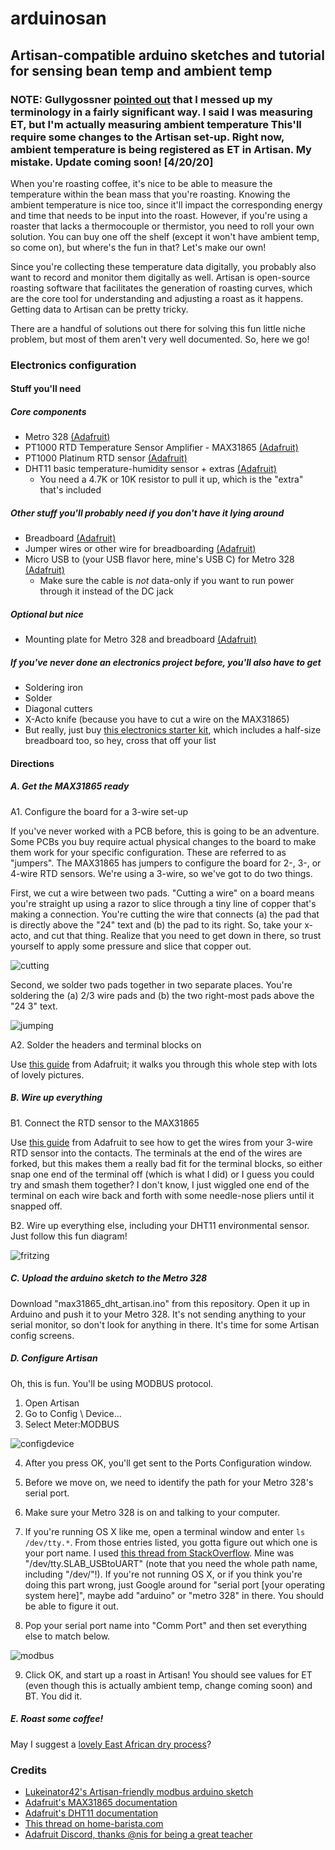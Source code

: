 # arduinosan
## Artisan-compatible arduino sketches and tutorial for sensing bean temp and ambient temp

### NOTE: Gullygossner [pointed out](https://www.reddit.com/r/roasting/comments/g4aodl/arduino_to_artisan_code_and_walkthrough/fnwm0se?utm_source=share&utm_medium=web2x) that I messed up my terminology in a fairly significant way. I said I was measuring ET, but I'm actually measuring ambient temperature This'll require some changes to the Artisan set-up. Right now, ambient temperature is being registered as ET in Artisan. My mistake. Update coming soon! [4/20/20]

When you're roasting coffee, it's nice to be able to measure the temperature within the bean mass that you're roasting. Knowing the ambient temperature is nice too, since it'll impact the corresponding energy and time that needs to be input into the roast. However, if you're using a roaster that lacks a thermocouple or thermistor, you need to roll your own solution. You can buy one off the shelf (except it won't have ambient temp, so come on), but where's the fun in that? Let's make our own!

Since you're collecting these temperature data digitally, you probably also want to record and monitor them digitally as well. Artisan is open-source roasting software that facilitates the generation of roasting curves, which are the core tool for understanding and adjusting a roast as it happens. Getting data to Artisan can be pretty tricky.

There are a handful of solutions out there for solving this fun little niche problem, but most of them aren't very well documented. So, here we go!

### Electronics configuration

#### Stuff you'll need
##### Core components
- Metro 328 [(Adafruit)](https://www.adafruit.com/product/2488)
- PT1000 RTD Temperature Sensor Amplifier - MAX31865 [(Adafruit)](https://www.adafruit.com/product/3648)
- PT1000 Platinum RTD sensor [(Adafruit)](https://www.adafruit.com/product/3984)
- DHT11 basic temperature-humidity sensor + extras [(Adafruit)](https://www.adafruit.com/product/386)
  - You need a 4.7K or 10K resistor to pull it up, which is the "extra" that's included
##### Other stuff you'll probably need if you don't have it lying around
- Breadboard [(Adafruit)](https://www.adafruit.com/product/64)
- Jumper wires or other wire for breadboarding [(Adafruit)](https://www.adafruit.com/product/153)
- Micro USB to (your USB flavor here, mine's USB C) for Metro 328 [(Adafruit)](https://www.adafruit.com/product/3878)
  - Make sure the cable is *not* data-only if you want to run power through it instead of the DC jack
##### Optional but nice
- Mounting plate for Metro 328 and breadboard [(Adafruit)](https://www.adafruit.com/product/275)
##### If you've never done an electronics project before, you'll also have to get
- Soldering iron
- Solder
- Diagonal cutters
- X-Acto knife (because you have to cut a wire on the MAX31865)
- But really, just buy [this electronics starter kit](https://www.adafruit.com/product/136), which includes a half-size breadboard too, so hey, cross that off your list

#### Directions

##### A. Get the MAX31865 ready

A1. Configure the board for a 3-wire set-up

If you've never worked with a PCB before, this is going to be an adventure. Some PCBs you buy require actual physical changes to the board to make them work for your specific configuration. These are referred to as "jumpers". The MAX31865 has jumpers to configure the board for 2-, 3-, or 4-wire RTD sensors. We're using a 3-wire, so we've got to do two things.

First, we cut a wire between two pads. "Cutting a wire" on a board means you're straight up using a razor to slice through a tiny line of copper that's making a connection. You're cutting the wire that connects (a) the pad that is directly above the "24" text and (b) the pad to its right. So, take your x-acto, and cut that thing. Realize that you need to get down in there, so trust yourself to apply some pressure and slice that copper out.

![cutting](https://github.com/austinj/arduinosan/blob/master/images/adafruit_products_pinouts_wire.jpg "Cutting the wire")

Second, we solder two pads together in two separate places. You're soldering the (a) 2/3 wire pads and (b) the two right-most pads above the "24 3" text.

![jumping](https://github.com/austinj/arduinosan/blob/master/images/adafruit_products_pinouts_jumpers.jpg "Jumping the pads")

A2. Solder the headers and terminal blocks on

Use [this guide](https://learn.adafruit.com/adafruit-max31865-rtd-pt100-amplifier/assembly) from Adafruit; it walks you through this whole step with lots of lovely pictures.

##### B. Wire up everything
B1. Connect the RTD sensor to the MAX31865

Use [this guide](https://learn.adafruit.com/adafruit-max31865-rtd-pt100-amplifier/rtd-wiring-config#3-wire-sensors-4-10) from Adafruit to see how to get the wires from your 3-wire RTD sensor into the contacts. The terminals at the end of the wires are forked, but this makes them a really bad fit for the terminal blocks, so either snap one end of the terminal off (which is what I did) or I guess you could try and smash them together? I don't know, I just wiggled one end of the terminal on each wire back and forth with some needle-nose pliers until it snapped off.

B2. Wire up everything else, including your DHT11 environmental sensor. Just follow this fun diagram!

![fritzing](https://github.com/austinj/arduinosan/blob/master/images/arduinosan_bb.jpg "Fritzing diagram")

##### C. Upload the arduino sketch to the Metro 328

Download "max31865_dht_artisan.ino" from this repository. Open it up in Arduino and push it to your Metro 328. It's not sending anything to your serial monitor, so don't look for anything in there. It's time for some Artisan config screens.

##### D. Configure Artisan

Oh, this is fun. You'll be using MODBUS protocol.

1. Open Artisan
2. Go to Config \ Device...
3. Select Meter:MODBUS

![configdevice](https://github.com/austinj/arduinosan/blob/master/images/configdevice.png "Config \ Device")

4. After you press OK, you'll get sent to the Ports Configuration window.

5. Before we move on, we need to identify the path for your Metro 328's serial port.

6. Make sure your Metro 328 is on and talking to your computer.

7. If you're running OS X like me, open a terminal window and enter `ls /dev/tty.*`. From those entries listed, you gotta figure out which one is your port name. I used [this thread from StackOverflow](https://stackoverflow.com/questions/12254378/how-to-find-the-serial-port-number-on-mac-os-x). Mine was "/dev/tty.SLAB_USBtoUART" (note that you need the whole path name, including "/dev/"!). If you're not running OS X, or if you think you're doing this part wrong, just Google around for "serial port [your operating system here]", maybe add "arduino" or "metro 328" in there. You should be able to figure it out.

8. Pop your serial port name into "Comm Port" and then set everything else to match below.

![modbus](https://github.com/austinj/arduinosan/blob/master/images/modbus.png "Modbus")

9. Click OK, and start up a roast in Artisan! You should see values for ET (even though this is actually ambient temp, change coming soon) and BT. You did it.

##### E. Roast some coffee!

May I suggest a [lovely East African dry process](https://www.sweetmarias.com/ethiopia-organic-dry-process-sidama-keramo-6287-2.html)?

### Credits

- [Lukeinator42's Artisan-friendly modbus arduino sketch](https://github.com/lukeinator42/coffee-roaster)
- [Adafruit's MAX31865 documentation](https://learn.adafruit.com/adafruit-max31865-rtd-pt100-amplifier/overview)
- [Adafruit's DHT11 documentation](https://learn.adafruit.com/dht/using-a-dhtxx-sensor)
- [This thread on home-barista.com](https://www.home-barista.com/home-roasting/getting-artisan-to-talk-to-arduino-t58234.html)
- [Adafruit Discord, thanks @nis for being a great teacher](https://discordapp.com/invite/adafruit)
